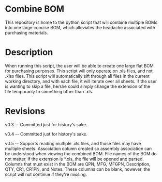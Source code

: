 # Combine BOM
This repository is home to the python script that will combine multiple BOMs into one large concise BOM, which alleviates the headache associated with purchasing materials. 

# Description 
When running this script, the user will be able to create one large flat BOM for purchasing purposes.  This script will only operate on .xls files, and not .xlsx files. This script will automatically sift through all files in the current working directory, and with each file, it will iterate over all sheets.  If the user is wanting to skip a file, he/she could simply change the extension of the file temporarily to something other than .xls.   

# Revisions
v0.3 -- Committed just for history's sake. 

v0.4 -- Committed just for history's sake.

v0.5 -- Supports reading multiple .xls files, and those files may have multiple sheets.  Association column created so assembly association can be understood when viewing the combined BOM.  File names of the BOM do not matter, if the extension is *.xls, the file will be opened and parsed. Columns that must exist in the BOM are QPN, MFG, MFGPN, Description, QTY, CR1, CR1PN, and Notes.  These columns can be blank, however, the script will not continue if they're missing.  